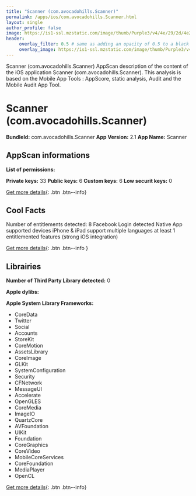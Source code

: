 ```yaml
---
title: "Scanner (com.avocadohills.Scanner)"
permalink: /apps/ios/com.avocadohills.Scanner.html
layout: single
author_profile: false
image: https://is1-ssl.mzstatic.com/image/thumb/Purple3/v4/4e/29/2d/4e292d61-811b-2c4d-87df-75e9ceb5dee0/mzl.wgdkhqlg.png/512x512bb.jpg
header: 
     overlay_filter: 0.5 # same as adding an opacity of 0.5 to a black background
     overlay_image: https://is1-ssl.mzstatic.com/image/thumb/Purple3/v4/4e/29/2d/4e292d61-811b-2c4d-87df-75e9ceb5dee0/mzl.wgdkhqlg.png/512x512bb.jpg
---
```

Scanner (com.avocadohills.Scanner) AppScan description of the content of the iOS application Scanner (com.avocadohills.Scanner). This analysis is based on the Mobile App Tools : AppScore, static analysis, Audit and the Mobile Audit App Tool.

# Scanner (com.avocadohills.Scanner)

**BundleId:** com.avocadohills.Scanner
**App Version:** 2.1
**App Name:** Scanner


## AppScan informations 

**List of permissions:** 
  
  
**Private keys:** 33
**Public keys:** 6
**Custom keys:** 6
**Low securit keys:** 0
  
[Get more details](/pricing.html){: .btn .btn--info}

## Cool Facts

Number of entitlements detected: 8
Facebook Login detected
Native App
supported devices iPhone & iPad
support multiple languages
at least 1 entitlemented features (strong iOS integration)
  
[Get more details](/pricing.html){: .btn .btn--info }

## Librairies 
**Number of Third Party Library detected:** 0


**Apple dylibs:**


**Apple System Library Frameworks:**
- CoreData
- Twitter
- Social
- Accounts
- StoreKit
- CoreMotion
- AssetsLibrary
- CoreImage
- GLKit
- SystemConfiguration
- Security
- CFNetwork
- MessageUI
- Accelerate
- OpenGLES
- CoreMedia
- ImageIO
- QuartzCore
- AVFoundation
- UIKit
- Foundation
- CoreGraphics
- CoreVideo
- MobileCoreServices
- CoreFoundation
- MediaPlayer
- OpenCL


  
[Get more details](/pricing.html){: .btn .btn--info}

